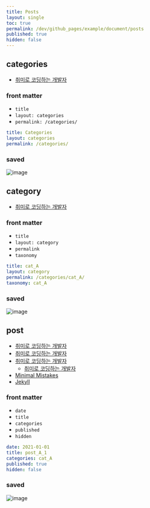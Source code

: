 ```yaml
---
title: Posts
layout: single
toc: true
permalink: /dev/github_pages/example/document/posts
published: true
hidden: false
---
```




## categories

- [취미로 코딩하는 개발자](https://devinlife.com/howto%20github%20pages/category-tag/#2-categories-%ED%8E%98%EC%9D%B4%EC%A7%80-%EB%93%B1%EB%A1%9D%ED%95%98%EA%B8%B0)

### front matter

- `title`
- `layout: categories`
- `permalink: /categories/`

```yml
title: Categories
layout: categories
permalink: /categories/
```

### saved

![image](https://user-images.githubusercontent.com/92285528/143070657-4a48bd0f-7f90-4aa2-aab4-881bb9f3f29c.png)



## category

- [취미로 코딩하는 개발자](https://devinlife.com/howto%20github%20pages/category-tag/#4-category-%EB%93%B1%EB%A1%9D%ED%95%98%EA%B8%B0)

### front matter

- `title`
- `layout: category`
- `permalink`
- `taxonomy`

```yml
title: cat_A
layout: category
permalink: /categories/cat_A/
taxonomy: cat_A
```

### saved

![image](https://user-images.githubusercontent.com/92285528/143070554-1f1b6e95-87bb-4d5a-a2b7-5ed649875b03.png)



## post

- [취미로 코딩하는 개발자](https://devinlife.com/howto%20github%20pages/first-post/)
- [취미로 코딩하는 개발자](https://devinlife.com/howto%20github%20pages/category-tag/#1-%ED%8F%AC%EC%8A%A4%ED%8A%B8-%EA%B8%80%EC%97%90-category%EC%99%80-tags-%EB%93%B1%EB%A1%9D%ED%95%98%EA%B8%B0)
- [취미로 코딩하는 개발자](https://devinlife.com/howto%20github%20pages/github-pages-settings/#3-%ED%8F%AC%EC%8A%A4%ED%8A%B8-%EC%A0%9C%EB%AA%A9-%EC%95%84%EB%9E%98-%EA%B2%8C%EC%8B%9C-%EB%82%A0%EC%A7%9C-%ED%91%9C%EC%8B%9C)
  - [취미로 코딩하는 개발자](https://github.com/devinlife/devinlife.github.io/commit/c6a8fe5a2f2a6f208b4ad90528074842e5c3ee66#commitcomment-50500658)
- [Minimal Mistakes](https://mmistakes.github.io/minimal-mistakes/docs/posts/)
- [Jekyll](https://jekyllrb.com/docs/posts/)

### front matter

- `date`
- `title`
- `categories`
- `published`
- `hidden`

```yml
date: 2021-01-01
title: post_A_1
categories: cat_A
published: true
hidden: false
```

### saved

![image](https://user-images.githubusercontent.com/92285528/143201693-6cf3e85f-d9f3-483d-8288-c9015ac8d408.png)
